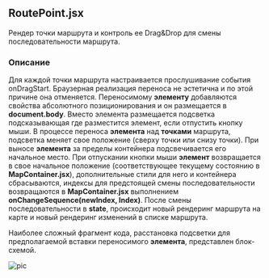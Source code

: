 ## RoutePoint.jsx
Рендер точки маршрута и контроль ее Drag&Drop для смены последовательности маршрута.
### Описание
Для каждой точки маршрута настраивается прослушивание события onDragStart. Браузерная реализация переноса не эстетична и по этой причине она отменяется. Переносимому **элементу** добавляются свойства абсолютного позиционирования и он размещается в **document.body**. Вместо элемента размещается подсветка подсказывающая где разместится элемент, если отпустить кнопку мыши. В процессе переноса **элемента** над **точками** маршрута, подсветка меняет свое положение (сверху точки или снизу точки). При выносе **элемента** за пределы контейнера подсвечивается его начальное место.
При отпускании кнопки мыши **элемент** возвращается в свое начальное положение (соответствующее текущему состоянию в **MapContainer.jsx**), дополнительные стили для него и контейнера сбрасываются, индексы для предстоящей смены последовательности возвращаются в **MapContainer.jsx** выполнением **onChangeSequence(newIndex, Index)**. После смены последовательности в **state**, происходит новый рендеринг маршрута на карте и новый рендеринг изменений в списке маршрута. 

Наиболее сложный фрагмент кода, расстановка подсветки для предполагаемой вставки переносимого **элемента**, представлен блок-схемой.

![pic](https://imageup.ru/img93/3532623/fun-route__drag-and-drop-items-diagram.jpg)